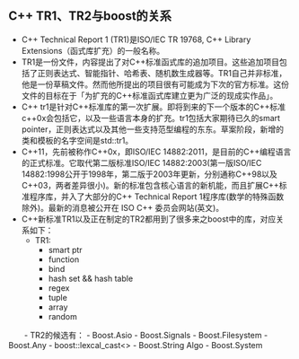 ## C++ TR1、TR2与boost的关系
- C++ Technical Report 1 (TR1)是ISO/IEC TR 19768, C++ Library Extensions（函式库扩充）的一般名称。
- TR1是一份文件，内容提出了对C++标准函式库的追加项目。这些追加项目包括了正则表达式、智能指针、哈希表、随机数生成器等。TR1自己并非标准，他是一份草稿文件。然而他所提出的项目很有可能成为下次的官方标准。这份文件的目标在于「为扩充的C++标准函式库建立更为广泛的现成实作品」。
- C++ tr1是针对C++标准库的第一次扩展。即将到来的下一个版本的C++标准c++0x会包括它，以及一些语言本身的扩充。tr1包括大家期待已久的smart pointer，正则表达式以及其他一些支持范型编程的东东。草案阶段，新增的类和模板的名字空间是std::tr1。
- C++11，先前被称作C++0x，即ISO/IEC 14882:2011，是目前的C++编程语言的正式标准。它取代第二版标准ISO/IEC 14882:2003(第一版ISO/IEC 14882:1998公开于1998年，第二版于2003年更新，分别通称C++98以及C++03，两者差异很小)。新的标准包含核心语言的新机能，而且扩展C++标准程序库，并入了大部分的C++ Technical Report 1程序库(数学的特殊函数除外)。最新的消息被公开在 ISO C++ 委员会网站(英文)。　　
- C++新标准TR1以及正在制定的TR2都用到了很多来之boost中的库，对应关系如下：
	- TR1:
		- smart ptr
		- function
		- bind
		- hash set && hash table
		- regex
		- tuple
		- array
		- random
 
　　- TR2的候选有：
		- Boost.Asio
		- Boost.Signals
		- Boost.Filesystem
		- Boost.Any
		- boost::lexcal_cast<>
		- Boost.String Algo
		- Boost.System